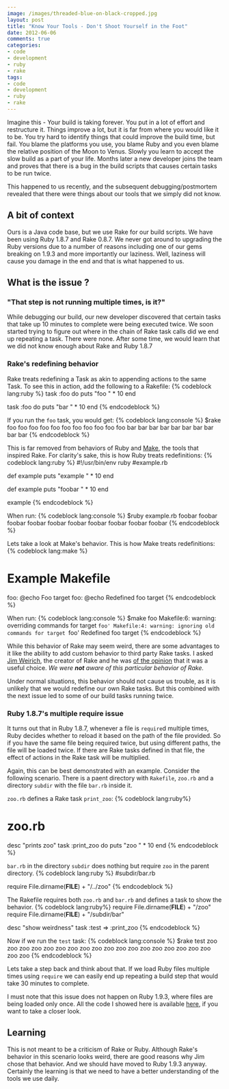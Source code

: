 ```yaml
---
image: /images/threaded-blue-on-black-cropped.jpg
layout: post
title: "Know Your Tools - Don't Shoot Yourself in the Foot"
date: 2012-06-06
comments: true
categories:
- code
- development
- ruby
- rake
tags:
- code
- development
- ruby
- rake
---
```


Imagine this - Your build is taking forever. You put in a lot of effort and restructure it. Things improve a lot, but it is far from where you would like it to be. You try hard to identify things that could improve the build time, but fail. You blame the platforms you use, you blame Ruby and you even blame the relative position of the Moon to Venus. Slowly you learn to accept the slow build as a part of your life. Months later a new developer joins the team and proves that there is a bug in the build scripts that causes certain tasks to be run twice.

This happened to us recently, and the subsequent debugging/postmortem revealed that there were things about our tools that we simply did not know.

<!--more-->

## A bit of context

Ours is a Java code base, but we use Rake for our build scripts. We have been using Ruby 1.8.7 and Rake 0.8.7. We never got around to upgrading the Ruby versions due to a number of reasons including one of our gems breaking on 1.9.3 and more importantly our laziness. Well, laziness will cause you damage in the end and that is what happened to us.

## What is the issue ?
### "That step is not running multiple times, is it?"
While debugging our build, our new developer discovered that certain tasks that take up 10 minutes to complete were being executed twice. We soon started trying to figure out where in the chain of Rake task calls did we end up repeating a task. There were none. After some time, we would learn that we did not know enough about Rake and Ruby 1.8.7

### Rake's redefining behavior
Rake treats redefining a Task as akin to appending actions to the same Task. To see this in action, add the following to a Rakefile:
{% codeblock lang:ruby %}
task :foo do
  puts "foo " * 10
end

task :foo do
  puts "bar " * 10
end
{% endcodeblock %}

If you run the `foo` task, you would get:
{% codeblock lang:console %}
$rake foo
foo foo foo foo foo foo foo foo foo foo
bar bar bar bar bar bar bar bar bar bar
{% endcodeblock %}

This is far removed from behaviors of Ruby and [Make](http://www.gnu.org/software/make/ "Make"), the tools that inspired Rake. For clarity's sake, this is how Ruby treats redefinitions:
{% codeblock lang:ruby %}
#!/usr/bin/env ruby
#example.rb

def example
  puts "example " * 10
end

def example
  puts "foobar " * 10
end

example
{% endcodeblock %}

When run:
{% codeblock lang:console %}
$ruby example.rb
foobar foobar foobar foobar foobar foobar foobar foobar foobar foobar
{% endcodeblock %}

Lets take a look at Make's behavior. This is how Make treats redefinitions:
{% codeblock lang:make %}
# Example Makefile

foo:
    @echo Foo target
foo:
    @echo Redefined foo target
{% endcodeblock %}

When run:
{% codeblock lang:console %}
$make foo
Makefile:6: warning: overriding commands for target `foo'
Makefile:4: warning: ignoring old commands for target `foo'
Redefined foo target
{% endcodeblock %}


While this behavior of Rake may seem weird, there are some advantages to it like the ability to add custom behavior to third party Rake tasks. I asked [Jim Weirich](https://twitter.com/#!/jimweirich), the creator of Rake and he was [of the opinion](http://www.quora.com/Ruby-programming-language/Why-did-Rake-choose-to-treat-a-re-definition-as-a-multiple-definition-instead-of-an-overwrite) that it was a useful choice. *We were <strong>not</strong> aware of this particular behavior of Rake.*

Under normal situations, this behavior should not cause us trouble, as it is unlikely that we would redefine our own Rake tasks. But this combined with the next issue led to some of our build tasks running twice.

### Ruby 1.8.7's multiple require issue
It turns out that in Ruby 1.8.7, whenever a file is `require`d multiple times, Ruby decides whether to reload it based on the path of the file provided. So if you have the same file being required twice, but using different paths, the file will be loaded twice. If there are Rake tasks defined in that file, the effect of actions in the Rake task will be multiplied.

Again, this can be best demonstrated with an example. Consider the following scenario. There is a paent directory with `Rakefile`, `zoo.rb` and a directory `subdir` with the file `bar.rb` inside it.

`zoo.rb` defines a Rake task `print_zoo`:
{% codeblock lang:ruby%}
# zoo.rb

desc "prints zoo"
task :print_zoo do
  puts "zoo " * 10
end
{% endcodeblock %}

`bar.rb` in the directory `subdir` does nothing but require `zoo` in the parent directory.
{% codeblock lang:ruby %}
#subdir/bar.rb

require File.dirname(__FILE__) + "/../zoo"
{% endcodeblock %}

The Rakefile requires both `zoo.rb` and `bar.rb` and defines a task to show the behavior.
{% codeblock lang:ruby%}
require File.dirname(__FILE__) + "/zoo"
require File.dirname(__FILE__) + "/subdir/bar"

desc "show weirdness"
task :test => :print_zoo
{% endcodeblock %}

Now if we run the `test` task:
{% codeblock lang:console %}
$rake test
zoo zoo zoo zoo zoo zoo zoo zoo zoo zoo
zoo zoo zoo zoo zoo zoo zoo zoo zoo zoo
{% endcodeblock %}

Lets take a step back and think about that. If we load Ruby files multiple times using `require` we can easily end up repeating a build step that would take 30 minutes to complete.

I must note that this issue does not happen on Ruby 1.9.3, where files are being loaded only once. All the code I showed here is available [here](https://github.com/sdqali/rake_sandbox), if you want to take a closer look.

## Learning
This is not meant to be a criticism of Rake or Ruby. Although Rake's behavior in this scenario looks weird, there are good reasons why Jim chose that behavior. And we should have moved to Ruby 1.9.3 anyway.  Certainly the learning is that we need to have a better understanding of the tools we use daily.

